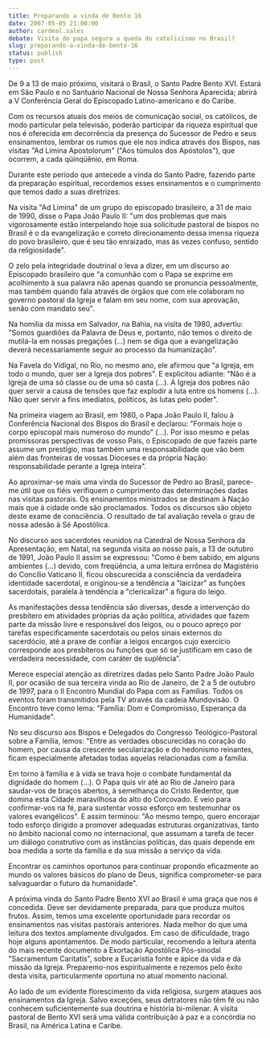 ```yaml
---
title: Preparando a vinda de Bento 16
date: 2007-05-05 21:00:00
author: cardeal.sales
debate: Visita do papa segura a queda do catolicismo no Brasil?
slug: preparando-a-vinda-de-bento-16
status: publish 
type: post
---
```


  

De 9 a 13 de maio próximo, visitará o Brasil, o Santo Padre Bento XVI. Estará em São Paulo e no Santuário Nacional de Nossa Senhora Aparecida; abrirá a V Conferência Geral do Episcopado Latino-americano e do Caribe.  

  

Com os recursos atuais dos meios de comunicação social, os católicos, de modo particular pela televisão, poderão participar da riqueza espiritual que nos é oferecida em decorrência da presença do Sucessor de Pedro e seus ensinamentos, lembrar os rumos que ele nos indica através dos Bispos, nas visitas "Ad Limina Apostolorum" ("Aos túmulos dos Apóstolos"), que ocorrem, a cada qüinqüênio, em Roma.  

  

Durante este período que antecede a vinda do Santo Padre, fazendo parte da preparação espiritual, recordemos esses ensinamentos e o cumprimento que temos dado a suas diretrizes.  

  

Na visita "Ad Limina" de um grupo do episcopado brasileiro, a 31 de maio de 1990, disse o Papa João Paulo II: "um dos problemas que mais vigorosamente estão interpelando hoje sua solicitude pastoral de bispos no Brasil é o da evangelização e correto direcionamento dessa imensa riqueza do povo brasileiro, que é seu tão enraizado, mas às vezes confuso, sentido da religiosidade".  

  

O zelo pela integridade doutrinal o leva a dizer, em um discurso ao Episcopado brasileiro que "a comunhão com o Papa se exprime em acolhimento à sua palavra não apenas quando se pronuncia pessoalmente, mas também quando fala através de órgãos que com ele colaboram no governo pastoral da Igreja e falam em seu nome, com sua aprovação, senão com mandato seu".  

  

Na homilia da missa em Salvador, na Bahia, na visita de 1980, advertiu: "Somos guardiões da Palavra de Deus e, portanto, não temos o direito de mutilá-la em nossas pregações (...) nem se diga que a evangelização deverá necessariamente seguir ao processo da humanização".  

  

Na Favela do Vidigal, no Rio, no mesmo ano, ele afirmou que "a Igreja, em todo o mundo, quer ser a Igreja dos pobres". E explicitou adiante: "Não é a Igreja de uma só classe ou de uma só casta (...). A Igreja dos pobres não quer servir a causa de tensões que faz explodir a luta entre os homens (...). Não quer servir a fins imediatos, políticos, às lutas pelo poder".  

  

Na primeira viagem ao Brasil, em 1980, o Papa João Paulo II, falou à Conferência Nacional dos Bispos do Brasil e declarou: "Formais hoje o corpo episcopal mais numeroso do mundo" (...). Por isso mesmo e pelas promissoras perspectivas de vosso País, o Episcopado de que fazeis parte assume um prestígio, mas também uma responsabilidade que vão bem além das fronteiras de vossas Dioceses e da própria Nação: responsabilidade perante a Igreja inteira".  

  

Ao aproximar-se mais uma vinda do Sucessor de Pedro ao Brasil, parece-me útil que os fiéis verifiquem o cumprimento das determinações dadas nas visitas pastorais. Os ensinamentos ministrados se destinam à Nação mais que à cidade onde são proclamados. Todos os discursos são objeto deste exame de consciência. O resultado de tal avaliação revela o grau de nossa adesão à Sé Apostólica.  

  

No discurso aos sacerdotes reunidos na Catedral de Nossa Senhora da Apresentação, em Natal, na segunda visita ao nosso país, a 13 de outubro de 1991, João Paulo II assim se expressou: "Como é bem sabido, em alguns ambientes (...) devido, com freqüência, a uma leitura errônea do Magistério do Concílio Vaticano II, ficou obscurecida a consciência da verdadeira identidade sacerdotal, e originou-se a tendência a "laicizar" as funções sacerdotais, paralela à tendência a "clericalizar" a figura do leigo.  

  

As manifestações dessa tendência são diversas, desde a intervenção do presbítero em atividades próprias da ação política, atividades que fazem parte da missão livre e responsável dos leigos, ou o pouco apreço por tarefas especificamente sacerdotais ou pelos sinais externos do sacerdócio, até a praxe de confiar a leigos encargos cujo exercício corresponde aos presbíteros ou funções que só se justificam em caso de verdadeira necessidade, com caráter de suplência".  

  

Merece especial atenção as diretrizes dadas pelo Santo Padre João Paulo II, por ocasião de sua terceira vinda ao Rio de Janeiro, de 2 a 5 de outubro de 1997, para o II Encontro Mundial do Papa com as Famílias. Todos os eventos foram transmitidos pela TV através da cadeia Mundovisão. O Encontro teve como lema: "Família: Dom e Compromisso, Esperança da Humanidade".  

  

No seu discurso aos Bispos e Delegados do Congresso Teológico-Pastoral sobre a Família, lemos: "Entre as verdades obscurecidas no coração do homem, por causa da crescente secularização e do hedonismo reinantes, ficam especialmente afetadas todas aquelas relacionadas com a família.  

  

Em torno à família e à vida se trava hoje o combate fundamental da dignidade do homem (...). O Papa quis vir até ao Rio de Janeiro para saudar-vos de braços abertos, à semelhança do Cristo Redentor, que domina esta Cidade maravilhosa do alto do Corcovado. E veio para confirmar-vos na fé, para sustentar vosso esforço em testemunhar os valores evangélicos". E assim terminou: "Ao mesmo tempo, quero encorajar todo esforço dirigido a promover adequadas estruturas organizativas, tanto no âmbito nacional como no internacional, que assumam a tarefa de tecer um diálogo construtivo com as instâncias políticas, das quais depende em boa medida a sorte da família e da sua missão a serviço da vida.  

  

Encontrar os caminhos oportunos para continuar propondo eficazmente ao mundo os valores básicos do plano de Deus, significa comprometer-se para salvaguardar o futuro da humanidade".  

  

A próxima vinda do Santo Padre Bento XVI ao Brasil é uma graça que nos é concedida. Deve ser devidamente preparada, para que produza muitos frutos. Assim, temos uma excelente oportunidade para recordar os ensinamentos nas visitas pastorais anteriores. Nada melhor do que uma leitura dos textos amplamente divulgados. Em caso de dificuldade, trago hoje alguns apontamentos. De modo particular, recomendo a leitura atenta do mais recente documento a Exortação Apostólica Pós-sinodal "Sacramentum Caritatis", sobre a Eucaristia fonte e ápice da vida e da missão da Igreja. Preparemo-nos espiritualmente e rezemos pelo êxito desta visita, particularmente oportuna no atual momento nacional.  

  

Ao lado de um evidente florescimento da vida religiosa, surgem ataques aos ensinamentos da Igreja. Salvo exceções, seus detratores não têm fé ou não conhecem suficientemente sua doutrina e história bi-milenar. A visita pastoral de Bento XVI será uma válida contribuição à paz e a concórdia no Brasil, na América Latina e Caribe.
